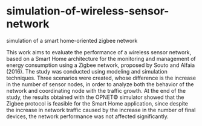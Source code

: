 # simulation-of-wireless-sensor-network
simulation of a smart home-oriented zigbee network

This work aims to evaluate the performance of a wireless sensor network, based on
a Smart Home architecture for the monitoring and management of energy
consumption using a Zigbee network, proposed by Souto and Alfaia (2016). The
study was conducted using modeling and simulation techniques. Three scenarios
were created, whose difference is the increase in the number of sensor nodes, in
order to analyze both the behavior of the network and coordinating node with the
traffic growth. At the end of the study, the results obtained with the OPNET©
simulator showed that the Zigbee protocol is feasible for the Smart Home application,
since despite the increase in network traffic caused by the increase in the number of
final devices, the network performance was not affected significantly.
